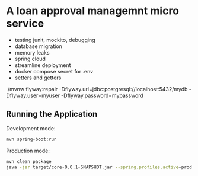 # A loan approval managemnt micro service
- testing junit, mockito, debugging
- database migration
- memory leaks
- spring cloud
- streamline deployment
- docker compose secret for .env
- setters and getters

./mvnw flyway:repair -Dflyway.url=jdbc:postgresql://localhost:5432/mydb -Dflyway.user=myuser -Dflyway.password=mypassword


## Running the Application
Development mode:
```bash
mvn spring-boot:run
```

Production mode:
```bash
mvn clean package
java -jar target/core-0.0.1-SNAPSHOT.jar --spring.profiles.active=prod
```